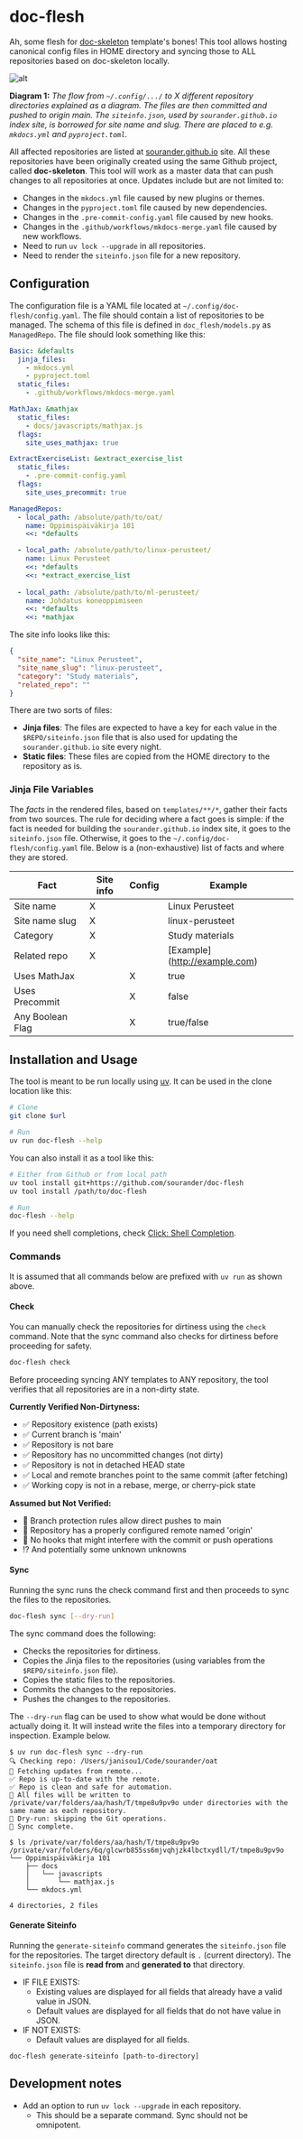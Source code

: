 # doc-flesh

Ah, some flesh for [doc-skeleton](https://github.com/sourander/doc-skeleton) template's bones! This tool allows hosting canonical config files in HOME directory and syncing those to ALL repositories based on doc-skeleton locally.

![alt](assets/template-flow.png)

**Diagram 1:** *The flow from `~/.config/.../` to X different repository directories explained as a diagram. The files are then committed and pushed to origin main. The `siteinfo.json`, used by `sourander.github.io` index site, is borrowed for site name and slug. There are placed to e.g. `mkdocs.yml` and `pyproject.toml`.*

All affected repositories are listed at [sourander.github.io](https://sourander.github.io/) site. All these repositories have been originally created using the same Github project, called **doc-skeleton**. This tool will work as a master data that can push changes to all repositories at once. Updates include but are not limited to:

* Changes in the `mkdocs.yml` file caused by new plugins or themes.
* Changes in the `pyproject.toml` file caused by new dependencies.
* Changes in the `.pre-commit-config.yaml` file caused by new hooks.
* Changes in the `.github/workflows/mkdocs-merge.yaml` file caused by new workflows.
* Need to run `uv lock --upgrade` in all repositories.
* Need to render the `siteinfo.json` file for a new repository.


## Configuration

The configuration file is a YAML file located at `~/.config/doc-flesh/config.yaml`. The file should contain a list of repositories to be managed. The schema of this file is defined in `doc_flesh/models.py` as `ManagedRepo`. The file should look something like this:

```yaml
Basic: &defaults
  jinja_files:
    - mkdocs.yml
    - pyproject.toml
  static_files:
    - .github/workflows/mkdocs-merge.yaml

MathJax: &mathjax
  static_files:
    - docs/javascripts/mathjax.js
  flags:
    site_uses_mathjax: true

ExtractExerciseList: &extract_exercise_list
  static_files:
    - .pre-commit-config.yaml
  flags:
    site_uses_precommit: true

ManagedRepos:
  - local_path: /absolute/path/to/oat/
    name: Oppimispäiväkirja 101
    <<: *defaults

  - local_path: /absolute/path/to/linux-perusteet/
    name: Linux Perusteet
    <<: *defaults
    <<: *extract_exercise_list
  
  - local_path: /absolute/path/to/ml-perusteet/
    name: Johdatus koneoppimiseen
    <<: *defaults
    <<: *mathjax
```

The site info looks like this:

```json
{
  "site_name": "Linux Perusteet",
  "site_name_slug": "linux-perusteet",
  "category": "Study materials",
  "related_repo": ""
}
```

There are two sorts of files:

* **Jinja files**: The files are expected to have a key for each value in the `$REPO/siteinfo.json` file that is also used for updating the `sourander.github.io` site every night.
* **Static files**: These files are copied from the HOME directory to the repository as is.

### Jinja File Variables

The *facts* in the rendered files, based on `templates/**/*`, gather their facts from two sources. The rule for deciding where a fact goes is simple: if the fact is needed for building the `sourander.github.io` index site, it goes to the `siteinfo.json` file. Otherwise, it goes to the `~/.config/doc-flesh/config.yaml` file. Below is a (non-exhaustive) list of facts and where they are stored.

| Fact             | Site info | Config | Example                         |
| ---------------- | --------- | ------ | ------------------------------- |
| Site name        | X         |        | Linux Perusteet                 |
| Site name slug   | X         |        | linux-perusteet                 |
| Category         | X         |        | Study materials                 |
| Related repo     | X         |        | \[Example\](http://example.com) |
| Uses MathJax     |           | X      | true                            |
| Uses Precommit   |           | X      | false                           |
| Any Boolean Flag |           | X      | true/false                      |


## Installation and Usage

The tool is meant to be run locally using [uv](https://docs.astral.sh/uv/). It can be used in the clone location like this:

```bash
# Clone
git clone $url

# Run
uv run doc-flesh --help
```

You can also install it as a tool like this:

```bash
# Either from Github or from local path
uv tool install git+https://github.com/sourander/doc-flesh
uv tool install /path/to/doc-flesh

# Run
doc-flesh --help
```

If you need shell completions, check [Click: Shell Completion](https://click.palletsprojects.com/en/stable/shell-completion/).

### Commands

It is assumed that all commands below are prefixed with `uv run` as shown above.

#### Check

You can manually check the repositories for dirtiness using the `check` command. Note that the sync command also checks for dirtiness before proceeding for safety.

```bash
doc-flesh check
```

Before proceeding syncing ANY templates to ANY repository, the tool verifies that all repositories are in a non-dirty state.

**Currently Verified Non-Dirtyness:**

* ✅ Repository existence (path exists)
* ✅ Current branch is 'main'
* ✅ Repository is not bare
* ✅ Repository has no uncommitted changes (not dirty)
* ✅ Repository is not in detached HEAD state
* ✅ Local and remote branches point to the same commit (after fetching)
* ✅ Working copy is not in a rebase, merge, or cherry-pick state

**Assumed but Not Verified:**

* 🚧 Branch protection rules allow direct pushes to main
* 🚧 Repository has a properly configured remote named 'origin'
* 🚧 No hooks that might interfere with the commit or push operations
* ⁉️ And potentially some unknown unknowns


#### Sync

Running the sync runs the check command first and then proceeds to sync the files to the repositories.

```bash
doc-flesh sync [--dry-run]
```

The sync command does the following:

* Checks the repositories for dirtiness.
* Copies the Jinja files to the repositories (using variables from the `$REPO/siteinfo.json` file).
* Copies the static files to the repositories.
* Commits the changes to the repositories.
* Pushes the changes to the repositories.

The `--dry-run` flag can be used to show what would be done without actually doing it. It will instead write the files into a temporary directory for inspection. Example below.

```console
$ uv run doc-flesh sync --dry-run
🔍 Checking repo: /Users/janisou1/Code/sourander/oat
🔄 Fetching updates from remote...
✅ Repo is up-to-date with the remote.
✅ Repo is clean and safe for automation.
🔧 All files will be written to /private/var/folders/aa/hash/T/tmpe8u9pv9o under directories with the same name as each repository.
🔧 Dry-run: skipping the Git operations.
🎉 Sync complete.

$ ls /private/var/folders/aa/hash/T/tmpe8u9pv9o
/private/var/folders/6q/glcwrb855ss6mjvqhjzk4lbctxydll/T/tmpe8u9pv9o
└── Oppimispäiväkirja 101
    ├── docs
    │   └── javascripts
    │       └── mathjax.js
    └── mkdocs.yml

4 directories, 2 files
```

#### Generate Siteinfo

Running the `generate-siteinfo` command generates the `siteinfo.json` file for the repositories. The target directory default is `.` (current directory). The `siteinfo.json` file is **read from** and **generated to** that directory.

* IF FILE EXISTS: 
    * Existing values are displayed for all fields that already have a valid value in JSON.
    * Default values are displayed for all fields that do not have value in JSON.
* IF NOT EXISTS:
    * Default values are displayed for all fields.

```
doc-flesh generate-siteinfo [path-to-directory]
```

## Development notes

* Add an option to run `uv lock --upgrade` in each repository. 
    * This should be a separate command. Sync should not be omnipotent.
